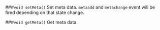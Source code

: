 ###`void setMeta()`
Set meta data. `metaadd` and `metachange` event will be fired depending on that state change.

###`void getMeta()`
Get meta data.
